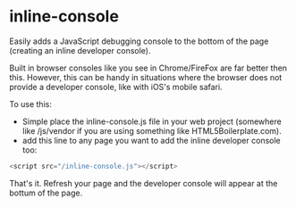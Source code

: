 # inline-console
Easily adds a JavaScript debugging console to the bottom of the page (creating an inline developer console). 

Built in browser consoles like you see in Chrome/FireFox are far better then this. However, this can be handy in situations where the browser does not provide a developer console, like with iOS's mobile safari. 

To use this:
* Simple place the inline-console.js file in your web project (somewhere like /js/vendor if you are using something like HTML5Boilerplate.com).
* add this line to any page you want to add the inline developer console too: 
```javascript
<script src="/inline-console.js"></script>
```
That's it. Refresh your page and the developer console will appear at the bottum of the page. 

